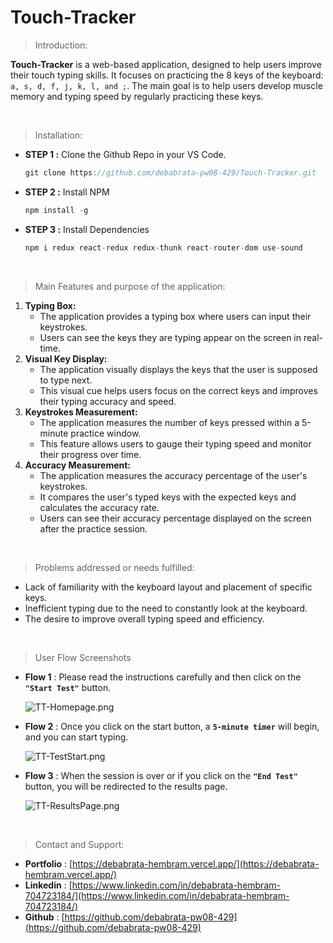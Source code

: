 # Touch-Tracker
> Introduction:
> 

**Touch-Tracker** is a web-based application, designed to help users improve their touch typing skills. It focuses on practicing the 8 keys of the keyboard: `a, s, d, f, j, k, l, and ;`. The main goal is to help users develop muscle memory and typing speed by regularly practicing these keys.

<br/>


> Installation:
> 
- **STEP 1 :** Clone the Github Repo in your VS Code.
    
    ```jsx
    git clone https://github.com/debabrata-pw08-429/Touch-Tracker.git
    ```
    
- **STEP 2 :** Install NPM
    
    ```jsx
    npm install -g
    ```
    
- **STEP 3 :** Install Dependencies
    
    ```jsx
    npm i redux react-redux redux-thunk react-router-dom use-sound
    ```
    
    <br/>

> Main Features and purpose of the application:
> 

1. **Typing Box:**
    - The application provides a typing box where users can input their keystrokes.
    - Users can see the keys they are typing appear on the screen in real-time.
2. **Visual Key Display:**
    - The application visually displays the keys that the user is supposed to type next.
    - This visual cue helps users focus on the correct keys and improves their typing accuracy and speed.
3. **Keystrokes Measurement:**
    - The application measures the number of keys pressed within a 5-minute practice window.
    - This feature allows users to gauge their typing speed and monitor their progress over time.
4. **Accuracy Measurement:**
    - The application measures the accuracy percentage of the user's keystrokes.
    - It compares the user's typed keys with the expected keys and calculates the accuracy rate.
    - Users can see their accuracy percentage displayed on the screen after the practice session.

<br/>


> Problems addressed or needs fulfilled:
> 

- Lack of familiarity with the keyboard layout and placement of specific keys.
- Inefficient typing due to the need to constantly look at the keyboard.
- The desire to improve overall typing speed and efficiency.

<br/>

> User Flow Screenshots
> 

- **Flow 1** : Please read the instructions carefully and then click on the **`"Start Test"`** button.
    
    ![TT-Homepage.png](https://i.imgur.com/xM4p6gD.png)
    

- **Flow 2** : Once you click on the start button, a **`5-minute timer`** will begin, and you can start typing.
    
    ![TT-TestStart.png](https://i.imgur.com/1QlV7Kx.png)
    

- **Flow 3** : When the session is over or if you click on the **`"End Test"`** button, you will be redirected to the results page.
    
    ![TT-ResultsPage.png](https://i.imgur.com/EtRWUKx.png)
<br/>

    
> Contact and Support:
> 
- **Portfolio** : [https://debabrata-hembram.vercel.app/](https://debabrata-hembram.vercel.app/)
- **Linkedin** : [https://www.linkedin.com/in/debabrata-hembram-704723184/](https://www.linkedin.com/in/debabrata-hembram-704723184/)
- **Github** : [https://github.com/debabrata-pw08-429](https://github.com/debabrata-pw08-429)
